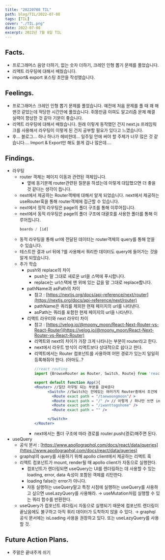 ```yaml
---
title: "20220708 TIL"
path: blog/TIL/2022-07-08
tags: [TIL]
cover: "./TIL.png"
date: 2022-07-08
excerpt: 2022년 7월 8일 TIL
---
```


## Facts.

- 프로그래머스 음양 더하기, 없는 숫자 더하기, 크레인 인형 뽑기 문제를 풀었습니다.
- 리액트 라우팅에 대해서 배웠습니다.
- import& export 포스팅 초안을 작성했습니다.

## Feelings.

- 프로그래머스 크레인 인형 뽑기 문제를 풀었습니다. 예전에 처음 문제를 풀 때 꽤 해맨것 같았는데 적당한 시간안에 풀었습니다. 쥐똥만큼 이여도 알고리즘 문제 해결 실력이 향상한 것 같아 기분이 좋습니다.
- 리액트 라우팅에 대해서 배웠습니다. 원래 이렇게 동작했던 건지 next.js 프레임워크를 사용해서 라우팅이 이렇게 된 건지 공부할 필요가 있다고 느꼈습니다.
- 후… 블로그… 하나 하나가 헤비한데… 일주일 안에 써야 할 주제가 너무 많은 것 같습니다…. Import & Export만 해도 쓸게 겁나 많은데….

## Findings.

- 라우팅
  - router 객체는 페이지 이동과 관련된 객체입니다.
    - 옆에 동기분께 router관련된 질문을 하셨는데 이렇게 대답했으면 더 좋을 것 같다는 생각이 듭니다.
  - next에서 제공하는 Router객체에 대해서 알게 되었습니다. next에서 제공하는 useRouter훅을 통해 router객체에 접근할 수 있습니다.
  - next에서 정적 라우팅은 page의 폴더 구조를 통해 이루어집니다.
  - next에서 동적 라우팅은 page의 폴더 구조에 대괄호를 사용한 폴더를 통해 이루어집니다.
    ```jsx
    boards / [id]
    ```
  - 동적 라우팅을 통해 url에 전달된 데이터는 router객체의 query를 통해 얻을 수 있습니다.
  - 테스트한 결과 url 뒤에 ?를 사용해서 쿼리한 데이터도 query에 들어가는 것을 알게 되었습니다.
  - 추가 학습
    - push와 replace의 차이
      - push는 말 그대로 새로운 url을 스택에 푸시합니다.
      - replace는 url스택에 맨 위에 있는 값을 말 그대로 replace합니다.
    - pathName과 asPath의 차이
      - 참고 : [https://nextjs.org/docs/api-reference/next/router](https://nextjs.org/docs/api-reference/next/router)
      - pathName은 쿼리를 제외한 현재 페이지의 url를 나타낸다.
      - asPath는 쿼리를 포함한 현제 페이지의 url을 나타낸다.
    - 리액트 라우터와 next 라우터 차이
      - 참고 : [https://velog.io/@moony_moon/React-Next-Router-vs-React-Router](https://velog.io/@moony_moon/React-Next-Router-vs-React-Router)
      - 리액트와 next의 차이가 가장 크게 나타나는 부분이 router라고 한다.
      - next에서 라우트 방식이 리액트보다 상대적으로 쉽다고 한다.
      - 리액트에서는 Router 컴포넌트를 사용하여 어떤 경로가 있는지 일일히 등록해줘야 한다. (아마도..?
        ```jsx
        //react routing
        import {BrowseRouter as Router, Switch, Route} from 'react-router-dom'

        export default function App(){
        <Router> //일단 라우팅 되는 부분을 감싸준다
              <Switch> //Switch는 안에있는 여러가지 Router중에서 조건에 만족하는 첫번째 Router를 불러온다.
              	<Route exact path = "/taewoongmoon"/ >
              	<Route exact path = "/" /> // 이렇게 / 하나만 쓰면 index.js 메인페이지를 불러온다.
                <Route exact path = "/iwanttogohome" />
              	<Route exact path = "" />

              </Switch>
        </Router>
        ```
      - next에서는 폴더 구조에 따라 경로를 router.push(경로)해주면 된다.
- useQuery
  - 공식 문서 : [https://www.apollographql.com/docs/react/data/queries](https://www.apollographql.com/docs/react/data/queries)
  - graphql의 query를 사용하기 위해 apollo client에서 제공하는 리액트 훅
  - 리액트 컴포넌트가 mount, render될 때 apollo client가 자동으로 실행한다.
    - 컴포넌트가 렌더링되면 useQuery는 UI를 렌더링하는 데 사용할 수 있는 loading, error, data 속성이 포함된 객체를 리턴한다.
    - loading false는 error가 아니다.
    - 자동 실행하는 useQuery말고 특정 시점에 실행하는 useQuery를 사용하고 싶으면 useLazyQuery를 사용해라. → useMutation처럼 실행할 수 있는 쿼리 함수를 반환한다.
  - useQuery가 컴포넌트 레더링시 자동으로 실행되기 때문에 컴포넌트 렌더링이 끝났음에도 불구하고 아직 쿼리 데이터가 도착하지 않을 수 있다. → graphql 공식 문서에는 isLoading 사용을 권장하고 있다. 또는 useLazyQuery를 사용할 것.

## Future Action Plans.

- 주말은 끝내주게 쉬기
